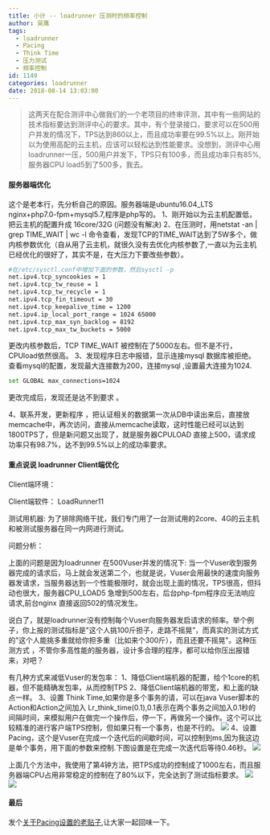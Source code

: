 ```yaml
---
title: 小计 -- loadrunner 压测时的频率控制
author: 吴鹰
tags:
  - loadrunner
  - Pacing
  - Think Time
  - 压力测试
  - 频率控制
id: 1149
categories: loadrunner
date: 2018-08-14 13:03:00
---
```

> 这两天在配合测评中心做我们的一个老项目的终审评测，其中有一些网站的技术指标要达到测评中心的要求。其中，有个登录接口，要求可以在500用户并发的情况下，TPS达到860以上，而且成功率要在99.5%以上。刚开始以为使用高配的云主机，应该可以轻松达到性能要求。没想到，测评中心用loadrunner一压，500用户并发下，TPS只有100多，而且成功率只有85%, 服务器CPU load5到了500多，我去。 


#### 服务器端优化
这个是老本行，先分析自己的原因。服务器端是ubuntu16.04_LTS nginx+php7.0-fpm+mysql5.7,程序是php写的。
1、刚开始以为云主机配置低，把云主机的配置升成 16core/32G (问题没有解决)
2、在压测时，用netstat -an | grep TIME_WAIT | wc -l 命令查看，发现TCP的TIME_WAIT达到了5W多个，做内核参数优化（自从用了云主机，就很久没有去优化内核参数了,一直以为云主机已经优化的很好了，其实不是，在大压力下要改些参数）。
```bash
#在/etc/sysctl.conf中增加下面的参数，然后sysctl -p
net.ipv4.tcp_syncookies = 1
net.ipv4.tcp_tw_reuse = 1
net.ipv4.tcp_tw_recycle = 1
net.ipv4.tcp_fin_timeout = 30
net.ipv4.tcp_keepalive_time = 1200
net.ipv4.ip_local_port_range = 1024 65000
net.ipv4.tcp_max_syn_backlog = 8192
net.ipv4.tcp_max_tw_buckets = 5000
```
更改内核参数后，TCP TIME_WAIT 被控制在了5000左右。但不是不行，CPUload依然很高。
3、发现程序日志中报错，显示连接mysql 数据库被拒绝。查看mysql的配置，发现最大连接数为200，连接mysql ,设置最大连接为1024.
```bash
set GLOBAL max_connections=1024
```
更改完成后，发现还是达不到要求 。

4、联系开发，更新程序 ，把认证相关的数据第一次从DB中读出来后，直接放memcache中，再次访问，直接从memcache读取，这时性能已经可以达到1800TPS了，但是新问题又出现了，就是服务器CPULOAD 直接上500，请求成功率只有98.7%，达不到99.5%以上的成功率要求。 

#### 重点说说 loadrunner Client端优化 
Client端环境：

Client端软件： LoadRunner11

测试用机器: 为了排除网络干扰，我们专门用了一台测试用的2core、4G的云主机和被测试服务器在同一内网进行测试。

问题分析：

上面的问题是因为loadrunner 在500Vuser并发的情况下: 当一个Vuser收到服务器完成的请求后，马上就会发送第二个，也就是说，Vuser会用最快的速度向服务器发请求，当服务器达到一个性能极限时，就会出现上面的情况，TPS很高，但抖动也很大，服务器CPU_LOAD5 急增到500左右，后台php-fpm程序应无法响应请求,前台nginx 直接返回502的情况发生。

说白了，就是loadrunner没有控制每个Vuser向服务器发启请求的频率。举个例子，你上报的测试指标是"这个人挑100斤担子，走路不摇晃”，而真实的测试方式的"这个人能挑多重就给你担多重（比如来个300斤），而且还要不摇晃"。这种压测方式 ，不管你多高性能的服务器，设计多合理的程序，都可以给你压出报错来，对吧？

有几种方式来减低Vuser的发包率：
1、降低Client端机器的配置，给个1core的机器，但不能精确发包率，从而控制TPS
2、降低Client端机器的带宽，和上面的缺点一样。
3、设置 Think Time,如果你是多个事务的请，可以在java Vuser脚本的Action和Action之间加入 Lr_think_time(0.1),0.1表示在两个事务之间加入0.1秒的间隔时间，来模拟用户在做完一个操作后，停一下，再做另一个操作。这个可以比较精准的进行客户端TPS控制，但如果只有一个事务，也是不行的。
![](/images/2018-08-14-16-50-07.png)
4、设置Pacing，这个是Vuser在完成一个迭代后的间歇时间，可以控制到ms,因为我这边是单个事务，用下面的参数来控制.下图设置是在完成一次迭代后等待0.46秒。
![](/images/2018-08-14-17-01-38.png)

上面几个方法中，我使用了第4钟方法，把TPS成功的控制成了1000左右，而且服务器端CPU占用非常稳定的控制在了80%以下，完全达到了测试指标要求。
![](/images/2018-08-14-17-06-23.png)
![](/images/2018-08-14-17-06-58.png)

#### 最后
发个[关于Pacing设置的老贴子](http://www.blogjava.net/xingcyx/archive/2006/12/28/90498.html),让大家一起回味一下。

